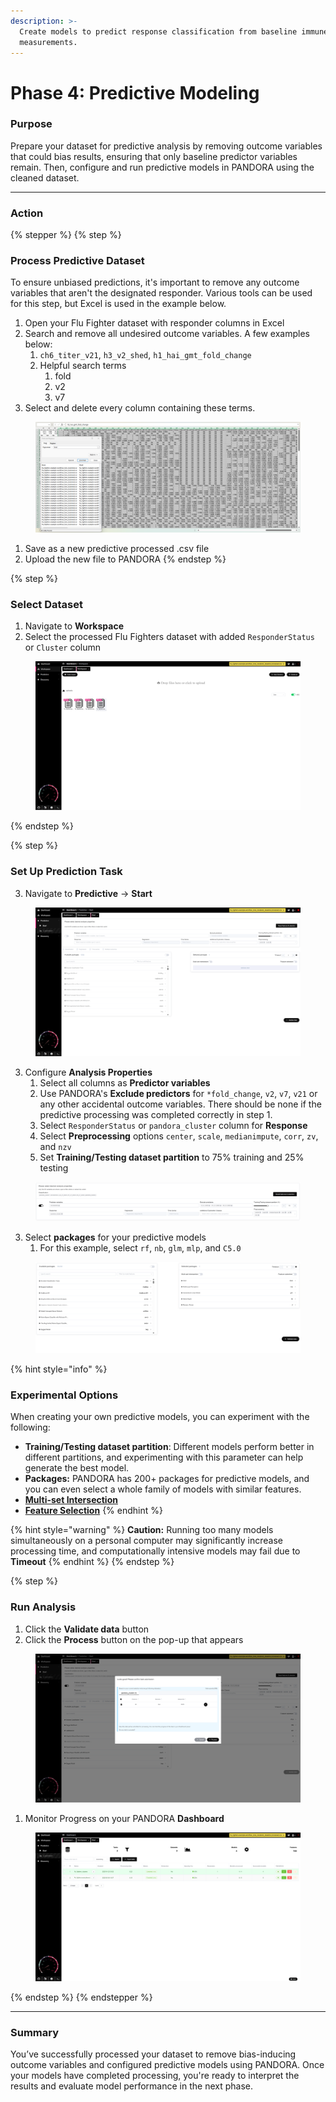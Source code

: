 ```yaml
---
description: >-
  Create models to predict response classification from baseline immune
  measurements.
---
```


# Phase 4: Predictive Modeling

### Purpose

Prepare your dataset for predictive analysis by removing outcome variables that could bias results, ensuring that only baseline predictor variables remain. Then, configure and run predictive models in PANDORA using the cleaned dataset.

***

### Action

{% stepper %}
{% step %}
### Process Predictive Dataset

To ensure unbiased predictions, it's important to remove any outcome variables that aren't the designated responder. Various tools can be used for this step, but Excel is used in the example below.

1. Open your Flu Fighter dataset with responder columns in Excel
2. Search and remove all undesired outcome variables. A few examples below:
   1. `ch6_titer_v21`, `h3_v2_shed`, `h1_hai_gmt_fold_change`
   2. Helpful search terms
      1. fold
      2. v2
      3. v7
3. Select and delete every column containing these terms.

<figure><img src="../.gitbook/assets/FF_Phase 4_Process Dataset_cropped.png" alt=""><figcaption></figcaption></figure>

1. Save as a new predictive processed .csv file
2. Upload the new file to PANDORA
{% endstep %}

{% step %}
### Select Dataset

1. Navigate to **Workspace**
2. Select the processed Flu Fighters dataset with added `ResponderStatus` or `Cluster` column

<figure><img src="../.gitbook/assets/FF_Phase 4_Workspace_Select Processed Dataset.png" alt=""><figcaption></figcaption></figure>
{% endstep %}

{% step %}
### Set Up Prediction Task

3. Navigate to **Predictive** -> **Start**

<figure><img src="../.gitbook/assets/FF_Phase 4_Predictive Start.png" alt=""><figcaption></figcaption></figure>

3. Configure **Analysis Properties**
   1. Select all columns as **Predictor variables**
   2. Use PANDORA's **Exclude predictors** for `*fold_change`, `v2`, `v7`, `v21` or any other accidental outcome variables. There should be none if the predictive processing was completed correctly in step 1.
   3. Select `ResponderStatus` or `pandora_cluster` column for **Response**
   4. Select **Preprocessing** options `center`, `scale`, `medianimpute`, `corr`,  `zv`, and `nzv`
   5. Set **Training/Testing dataset partition** to 75% training and 25% testing

<figure><img src="../.gitbook/assets/FF_Phase 4_Predictive_Analysis Properties.png" alt=""><figcaption></figcaption></figure>

3. Select **packages** for your predictive models
   1. For this example, select `rf`, `nb`, `glm`, `mlp`, and `C5.0`

<figure><img src="../.gitbook/assets/FF_Phase 4_Predictive_Package Selection.png" alt=""><figcaption></figcaption></figure>

{% hint style="info" %}
### Experimental Options

When creating your own predictive models, you can experiment with the following:

* **Training/Testing dataset partition**: Different models perform better in different partitions, and experimenting with this parameter can help generate the best model.
* **Packages:** PANDORA has 200+ packages for predictive models, and you can even select a whole family of models with similar features.
* [**Multi-set Intersection**](https://app.gitbook.com/s/9LdC62ZpkxqvCBTPwVZU/data-analysis/predictive/simon/multiset-intersection)
* [**Feature Selection**](https://app.gitbook.com/s/9LdC62ZpkxqvCBTPwVZU/data-analysis/predictive/simon/feature-selection)
{% endhint %}

{% hint style="warning" %}
**Caution:** Running too many models simultaneously on a personal computer may significantly increase processing time, and computationally intensive models may fail due to **Timeout**
{% endhint %}
{% endstep %}

{% step %}
### Run Analysis

1. Click the **Validate data** button
2. Click the **Process** button on the pop-up that appears

<figure><img src="../.gitbook/assets/FF_Phase 4_Predictive_Process Models.png" alt=""><figcaption></figcaption></figure>

1. Monitor Progress on your PANDORA **Dashboard**

<figure><img src="../.gitbook/assets/FF_Phase 4_Dashboard_Monitor Progress.png" alt=""><figcaption></figcaption></figure>
{% endstep %}
{% endstepper %}

***

### Summary

You’ve successfully processed your dataset to remove bias-inducing outcome variables and configured predictive models using PANDORA. Once your models have completed processing, you're ready to interpret the results and evaluate model performance in the next phase.
